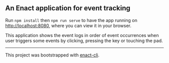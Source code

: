## An Enact application for event tracking

Run `npm install` then `npm run serve` to have the app running on [http://localhost:8080](http://localhost:8080), where you can view it in your browser.

This application shows the event logs in order of event occurrences when user triggers some events by clicking, pressing the key or touching the pad.

---

This project was bootstrapped with [enact-cli](https://github.com/enactjs/cli).
